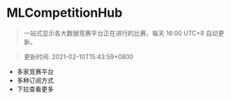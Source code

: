 # MLCompetitionHub

> 一站式显示各大数据竞赛平台正在进行的比赛，每天 16:00 UTC+8 自动更新。
  
> 更新时间: 2021-02-10T15:43:59+0800 

* 多家竞赛平台
* 多种订阅方式
* 下拉查看更多